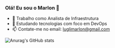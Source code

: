 ### Olá! Eu sou o Marlon 👋

- 🔭 Trabalho como Analista de Infraestrutura 
- 🌱 Estudando tecnologias com foco em DevOps
- 📫 Contate-me no email: luglimarlon@gmail.com

![Anurag's GitHub stats](https://github-readme-stats.vercel.app/api?username=Marlonlugli&show_icons=true&theme=transparent)
